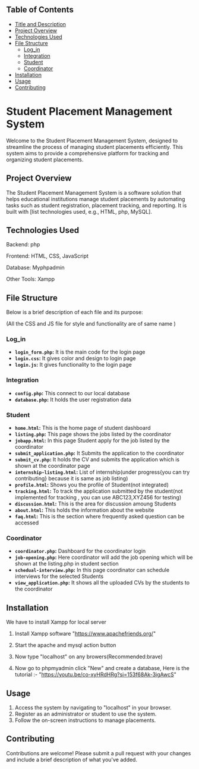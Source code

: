 
## Table of Contents

- [Title and Description](#student-placement-management-system)
- [Project Overview](#project-overview)
- [Technologies Used](#technologies-used)
- [File Structure](#file-structure)
    - [Log_in](#log_in)
    - [Integration](#integration)
    - [Student](#student)
    - [Coordinator](#coordinator)
- [Installation](#installation)
- [Usage](#usage)
- [Contributing](#contributing)







    




# Student Placement Management System

Welcome to the Student Placement Management System, designed to streamline the process of managing student placements efficiently. This system aims to provide a comprehensive platform for tracking and organizing student placements.


## Project Overview

The Student Placement Management System is a software solution that helps educational institutions manage student placements by automating tasks such as student registration, placement tracking, and reporting. It is built with [list technologies used, e.g., HTML, php, MySQL].
## Technologies Used

Backend: php

Frontend: HTML, CSS, JavaScript

Database: Myphpadmin

Other Tools: Xampp
## File Structure

Below is a brief description of each file and its purpose:

(All the CSS and JS file for style and functionality are of same name )

### Log_in
- **`login_form.php`:** It is the main code for the login page
- **`login.css`:** It gives color and design to login page
- **`login.js`:** It gives functionality to the login page

### Integration
- **`config.php`:** This connect to our local database
- **`database.php`:** It holds the user registration data 

### Student 

- **`home.html`:** This is the home page of student dashboard 
- **`listing.php`:** This page shows the jobs listed by the coordinator
- **`jobapp.html`:** In this page Student apply for the job listed by the coordinator
- **`submit_application.php`:** It Submits the application to the coordinator
- **`submit_cv.php`:** It holds the CV and submits the application which is shown at the coordinator page
- **`internship-listing.html`:** List of internship(under progress{you can try contributing} because it is same as job listing)
- **`profile.html`:** Shows you the profile of Student(not integrated)
- **`tracking.html`:** To track the application submitted by the student(not implemented for tracking , you can use ABC123,XYZ456 for testing)
- **`discussion.html`:** This is the area for discussion amoung Students
- **`about.html`:** This holds the information about the website
- **`faq.html`:** This is the section where frequently asked question can be accessed

### Coordinator

- **`coordinator.php`:** Dashboard for the coordinator login 
- **`job-opening.php`:** Here coordinator will add the job opening which will be shown at the listing.php in student section
- **`schedual-interview.php`:** In this page coordinator can schedule interviews for the selected Students
- **`view_application.php`:** It shows all the uploaded CVs by the students to the coordinator





## Installation

We have to install Xampp for local server

1. Install Xampp software 
"https://www.apachefriends.org/"

2. Start the apache and mysql action button 

3. Now type "localhost" on any browers(Recommended:brave)
4. Now go to phpmyadmin click "New" and create a database, Here is the tutorial :-
"https://youtu.be/co-xyHRdHRg?si=153f68Ak-3igAwcS"





    
## Usage

1. Access the system by navigating to "localhost" in your browser.
2. Register as an administrator or student to use the system.
3. Follow the on-screen instructions to manage placements.
## Contributing

Contributions are welcome! Please submit a pull request with your changes and include a brief description of what you've added.